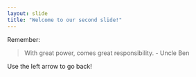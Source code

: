 ```yaml
---
layout: slide
title: "Welcome to our second slide!"
---
```

Remember:
> With great power, comes great responsibility. - Uncle Ben

Use the left arrow to go back!
